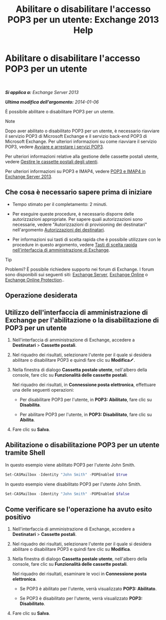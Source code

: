 ﻿---
title: "Abilitare o disabilitare l'accesso POP3 per un utente: Exchange 2013 Help"
TOCTitle: Abilitare o disabilitare l'accesso POP3 per un utente
ms:assetid: 57e12f07-3b14-45bd-9a82-e6032d14214f
ms:mtpsurl: https://technet.microsoft.com/it-it/library/Bb691018(v=EXCHG.150)
ms:contentKeyID: 50480657
ms.date: 05/22/2018
mtps_version: v=EXCHG.150
ms.translationtype: MT
---

# Abilitare o disabilitare l'accesso POP3 per un utente

 

_**Si applica a:** Exchange Server 2013_

_**Ultima modifica dell'argomento:** 2014-01-06_

È possibile abilitare o disabilitare POP3 per un utente.


> [!NOTE]
> Dopo aver abilitato o disabilitato POP3 per un utente, è necessario riavviare il servizio POP3 di Microsoft Exchange e il servizio back-end POP3 di Microsoft Exchange. Per ulteriori informazioni su come riavviare il servizio POP3, vedere <A href="start-and-stop-the-pop3-services-exchange-2013-help.md">Avviare e arrestare i servizi POP3</A>.



Per ulteriori informazioni relative alla gestione delle cassette postali utente, vedere [Gestire le cassette postali degli utenti](https://docs.microsoft.com/it-it/exchange/recipients-in-exchange-online/manage-user-mailboxes/manage-user-mailboxes).

Per ulteriori informazioni su POP3 e IMAP4, vedere [POP3 e IMAP4 in Exchange Server 2013](pop3-and-imap4-in-exchange-server-2013-exchange-2013-help.md).

## Che cosa è necessario sapere prima di iniziare

  - Tempo stimato per il completamento: 2 minuti.

  - Per eseguire queste procedure, è necessario disporre delle autorizzazioni appropriate. Per sapere quali autorizzazioni sono necessarie, vedere "Autorizzazioni di provisioning dei destinatari" nell'argomento [Autorizzazioni dei destinatari](recipients-permissions-exchange-2013-help.md).

  - Per informazioni sui tasti di scelta rapida che è possibile utilizzare con le procedure in questo argomento, vedere [Tasti di scelta rapida nell'interfaccia di amministrazione di Exchange](keyboard-shortcuts-in-the-exchange-admin-center-exchange-online-protection-help.md).


> [!TIP]
> Problemi? È possibile richiedere supporto nei forum di Exchange. I forum sono disponibili sui seguenti siti: <A href="https://go.microsoft.com/fwlink/p/?linkid=60612">Exchange Server</A>, <A href="https://go.microsoft.com/fwlink/p/?linkid=267542">Exchange Online</A> o <A href="https://go.microsoft.com/fwlink/p/?linkid=285351">Exchange Online Protection</A>..



## Operazione desiderata

## Utilizzo dell'interfaccia di amministrazione di Exchange per l'abilitazione o la disabilitazione di POP3 per un utente

1.  Nell'interfaccia di amministrazione di Exchange, accedere a **Destinatari** \> **Cassette postali**.

2.  Nel riquadro dei risultati, selezionare l'utente per il quale si desidera abilitare o disabilitare POP3 e quindi fare clic su **Modifica**![Icona Modifica](images/JJ218640.6f53ccb2-1f13-4c02-bea0-30690e6ea71d(EXCHG.150).gif "Icona Modifica").

3.  Nella finestra di dialogo **Cassetta postale utente**, nell'albero della console, fare clic su **Funzionalità delle cassette postali**.
    
    Nel riquadro dei risultati, in **Connessione posta elettronica**, effettuare una delle seguenti operazioni:
    
      - Per disabilitare POP3 per l'utente, in **POP3: Abilitato**, fare clic su **Disabilita**.
    
      - Per abilitare POP3 per l'utente, in **POP3: Disabilitato**, fare clic su **Abilita**.

4.  Fare clic su **Salva**.

## Abilitazione o disabilitazione POP3 per un utente tramite Shell

In questo esempio viene abilitato POP3 per l'utente John Smith.

```powershell
Set-CASMailbox -Identity "John Smith" -POPEnabled $true
```

In questo esempio viene disabilitato POP3 per l'utente John Smith.

```powershell
Set-CASMailbox -Identity "John Smith" -POPEnabled $false
```

## Come verificare se l'operazione ha avuto esito positivo

1.  Nell'interfaccia di amministrazione di Exchange, accedere a **Destinatari** \> **Cassette postali**.

2.  Nel riquadro dei risultati, selezionare l'utente per il quale si desidera abilitare o disabilitare POP3 e quindi fare clic su **Modifica**.

3.  Nella finestra di dialogo **Cassetta postale utente**, nell'albero della console, fare clic su **Funzionalità delle cassette postali**.
    
    Nel riquadro dei risultati, esaminare le voci in **Connessione posta elettronica**.
    
      - Se POP3 è abilitato per l'utente, verrà visualizzato **POP3: Abilitato**.
    
      - Se POP3 è disabilitato per l'utente, verrà visualizzato **POP3: Disabilitato**.

4.  Fare clic su **Salva**.

